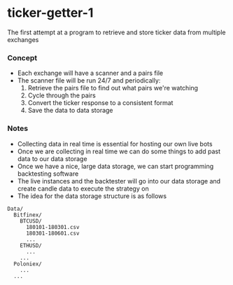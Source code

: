 # ticker-getter-1
The first attempt at a program to retrieve and store ticker data from multiple exchanges

### Concept
- Each exchange will have a scanner and a pairs file
- The scanner file will be run 24/7 and periodically:
  1. Retrieve the pairs file to find out what pairs we're watching
  2. Cycle through the pairs
  3. Convert the ticker response to a consistent format
  4. Save the data to data storage
  
### Notes
- Collecting data in real time is essential for hosting our own live bots
- Once we are collecting in real time we can do some things to add past data to our data storage
- Once we have a nice, large data storage, we can start programming backtesting software
- The live instances and the backtester will go into our data storage and create candle data to execute the strategy on
- The idea for the data storage structure is as follows

```
Data/
  Bitfinex/
    BTCUSD/
      180101-180301.csv
      180301-180601.csv
      ...
    ETHUSD/
      ...
    ...
  Poloniex/
    ...
  ...
```
